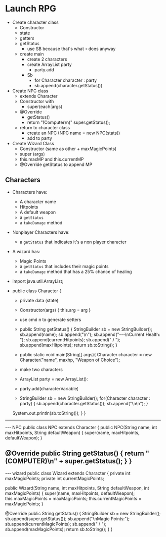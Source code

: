 # Launch RPG

- Create character class
  - Constructor
  - state
  - getters
  - getStatus
    - use SB because that's what `+` does anyway
  - create main
    - create 2 characters
    - create ArrayList party
      - party.add
    - Sb
      - for Character character : party
      - sb.append(character.getStatus())
- Create NPC class
  - extends Character
  - Constructor with
    - super(each|args)
  - @Override
    - getStatus()
    - return "(Computer\n)" super.getStatus();
  - return to character class
    - create an NPC (NPC name = new NPC(stats))
    - add to party
- Create Wizard Class
  - Constructor (same as other + maxMagicPoints)
  - super (args)
  - this.maxMP and this.currentMP
  - @Override getStatus to append MP
## Characters

- Characters have:
  * A character name
  * Hitpoints
  * A default weapon
  * a `getStatus`
  * a `takeDamage` method
- Nonplayer Characters have:
  * a `getStatus` that indicates it's a non player character
- A wizard has:
  * Magic Points
  * a `getStatus` that includes their magic points
  * a `takeDamage` method that has a 25% chance of healing

- import java.util.ArrayList;
- public class Character {
  - private data (state)

  - Constructor(args) {
    this.arg = arg
  }

  - use cmd n to generate setters

  - public String getStatus() {
    StringBuilder sb = new StringBuilder();
    sb.append(name);
    sb.append("\n");
    sb.append("---\nCurrent Health: ");
    sb.append(currentHitpoints);
    sb.append(" / ");
    sb.append(maxHitpoints);
    return sb.toString();
  }

  - public static void main(String[] args){
    Character character = new Character("name",
    maxhp,
    "Weapon of Choice");
   -  make two characters
   - ArrayList<Character> party = new ArrayList<Character>():
   - party.add(characterVariable)

   - StringBuilder sb = new StringBuilder();
      for(Character character : party) {
      sb.append(character.getStatus());
      sb.append("\n\n");
    }

    System.out.println(sb.toString());
  }
}
-----
--- NPC
public class NPC extends Character {
  public NPC(String name, int maxHitpoints, String defaultWeapon) {
    super(name, maxHitpoints, defaultWeapon);
  }

  @Override
  public String getStatus() {
    return "(COMPUTER)\n" + super.getStatus();
  }
}
----

--- wizard
public class Wizard extends Character {
  private int maxMagicPoints;
  private int currentMagicPoints;

  public Wizard(String name, int maxHitpoints, String defaultWeapon, int maxMagicPoints) {
    super(name, maxHitpoints, defaultWeapon);
    this.maxMagicPoints = maxMagicPoints;
    this.currentMagicPoints = maxMagicPoints;
  }

  @Override
  public String getStatus() {
    StringBuilder sb = new StringBuilder();
    sb.append(super.getStatus());
    sb.append("\nMagic Points:");
    sb.append(currentMagicPoints);
    sb.append(" / ");
    sb.append(maxMagicPoints);
    return sb.toString();
  }
}
